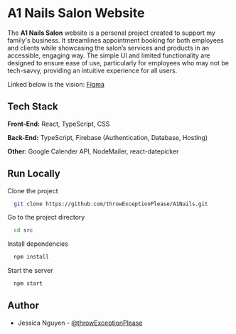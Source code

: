 
# A1 Nails Salon Website

The **A1 Nails Salon** website is a personal project created to support my family's business. It streamlines appointment booking for both employees and clients while showcasing the salon’s services and products in an accessible, engaging way. The simple UI and limited functionality are designed to ensure ease of use, particularly for employees who may not be tech-savvy, providing an intuitive experience for all users.

Linked below is the vision:
[Figma](https://www.figma.com/design/ZbyfjaCJ1uk0nME2hCJLIK/A-1-Nails?node-id=0-1&t=r4Zsjmuyy6KXLvGZ-1)

## Tech Stack

**Front-End:** React, TypeScript, CSS

**Back-End:** TypeScript, Firebase (Authentication, Database, Hosting)

**Other**: Google Calender API, NodeMailer, react-datepicker


## Run Locally

Clone the project

```bash
  git clone https://github.com/throwExceptionPlease/A1Nails.git
```

Go to the project directory

```bash
  cd src
```

Install dependencies

```bash
  npm install
```

Start the server

```bash
  npm start
```


## Author

- Jessica Nguyen - [@throwExceptionPlease](https://github.com/throwExceptionPlease)